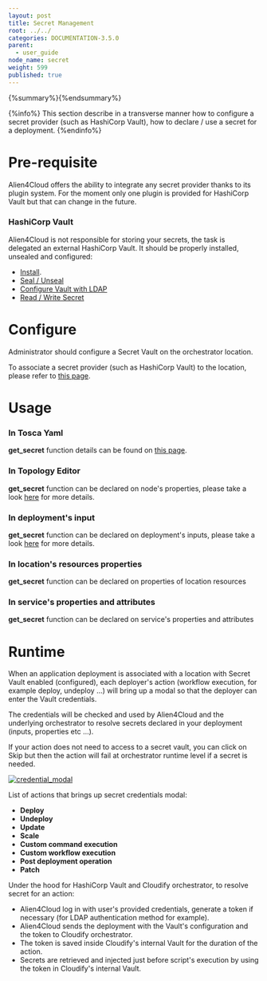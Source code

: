 ```yaml
---
layout: post
title: Secret Management
root: ../../
categories: DOCUMENTATION-3.5.0
parent:
  - user_guide
node_name: secret
weight: 599
published: true
---
```


{%summary%}{%endsummary%}

{%info%}
This section describe in a transverse manner how to configure a secret provider (such as HashiCorp Vault), how to declare / use a secret for a deployment.
{%endinfo%}

# Pre-requisite

Alien4Cloud offers the ability to integrate any secret provider thanks to its plugin system.
For the moment only one plugin is provided for HashiCorp Vault but that can change in the future.

### HashiCorp Vault

Alien4Cloud is not responsible for storing your secrets, the task is delegated an external HashiCorp Vault.
It should be properly installed, unsealed and configured:

- [Install](https://www.vaultproject.io/docs/install/index.html).
- [Seal / Unseal](https://www.vaultproject.io/docs/concepts/seal.html)
- [Configure Vault with LDAP](https://www.vaultproject.io/docs/auth/ldap.html)
- [Read / Write Secret](https://www.vaultproject.io/docs/commands/read-write.html)

# Configure

Administrator should configure a Secret Vault on the orchestrator location.

To associate a secret provider (such as HashiCorp Vault) to the location, please refer to [this page](#/documentation/3.0.0/user_guide/location_secret.html).

# Usage

### In Tosca Yaml

**get_secret** function details can be found on [this page](#/documentation/3.0.0/devops_guide/tosca_grammar/get_secret.html).

### In Topology Editor

**get_secret** function can be declared on node's properties, please take a look [here](#/documentation/3.0.0/user_guide/topology_editor_secret.html) for more details.

### In deployment's input

**get_secret** function can be declared on deployment's inputs, please take a look [here](#/documentation/3.0.0/user_guide/application_deployment.html) for more details.

### In location's resources properties

**get_secret** function can be declared on properties of location resources

### In service's properties and attributes

**get_secret** function can be declared on service's properties and attributes

# Runtime

When an application deployment is associated with a location with Secret Vault enabled (configured), each deployer's action (workflow execution, for example deploy, undeploy ...) will bring up a modal so that the deployer can enter the Vault credentials.

The credentials will be checked and used by Alien4Cloud and the underlying orchestrator to resolve secrets declared in your deployment (inputs, properties etc ...).

If your action does not need to access to a secret vault, you can click on Skip but then the action will fail at orchestrator runtime level if a secret is needed.

[![credential_modal](../../images/3.4.0/user_guide/applications/deployment/credential_modal.png)](../../images/3.4.0/user_guide/applications/deployment/credential_modal.png)

List of actions that brings up secret credentials modal:

- **Deploy**
- **Undeploy**
- **Update**
- **Scale**
- **Custom command execution**
- **Custom workflow execution**
- **Post deployment operation**
- **Patch**

Under the hood for HashiCorp Vault and Cloudify orchestrator, to resolve secret for an action:

- Alien4Cloud log in with user's provided credentials, generate a token if necessary (for LDAP authentication method for example).
- Alien4Cloud sends the deployment with the Vault's configuration and the token to Cloudify orchestrator.
- The token is saved inside Cloudify's internal Vault for the duration of the action.
- Secrets are retrieved and injected just before script's execution by using the token in Cloudify's internal Vault.